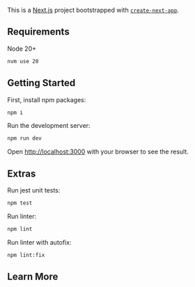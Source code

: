 This is a [Next.js](https://nextjs.org) project bootstrapped with [`create-next-app`](https://nextjs.org/docs/app/api-reference/cli/create-next-app).

## Requirements

Node 20+

```bash
nvm use 20
```

## Getting Started

First, install npm packages:

```bash
npm i
```

Run the development server:

```bash
npm run dev
```

Open [http://localhost:3000](http://localhost:3000) with your browser to see the result.

## Extras

Run jest unit tests:

```bash
npm test
```

Run linter:

```bash
npm lint
```

Run linter with autofix:
```bash
npm lint:fix
```

## Learn More

